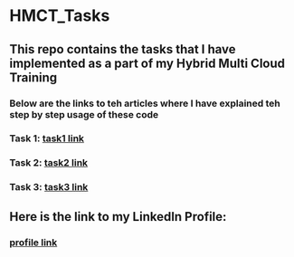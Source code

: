 # HMCT_Tasks
## This repo contains the tasks that I have implemented as a part of my Hybrid Multi Cloud Training
### Below are the links to teh articles where I have explained teh step by step usage of these code

### Task 1:  [task1 link](https://www.linkedin.com/pulse/terraform-x-aws-gaurav-goyal)
### Task 2:  [task2 link](https://medium.com/@cptn3m0grv/terraform-x-aws-task2-2f465935f882)
### Task 3:  [task3 link](https://medium.com/@cptn3m0grv/terraform-x-aws-task3-cd83c5f72f83)

## Here is the link to my LinkedIn Profile:
 
### [profile link](https://www.linkedin.com/in/gaurav-goyal-4a850a173/)
